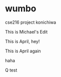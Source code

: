 wumbo
=====

cse216 project
konichiwa

This is Michael's Edit

This is April, hey!

This is April again

haha

Q test